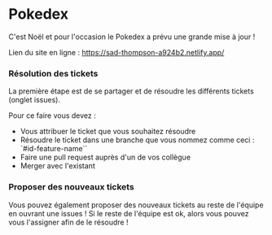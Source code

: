 # Pokedex

C'est Noël et pour l'occasion le Pokedex a prévu une grande mise à jour ! 

Lien du site en ligne : https://sad-thompson-a924b2.netlify.app/

### Résolution des tickets

La première étape est de se partager et de résoudre les différents tickets (onglet issues).

Pour ce faire vous devez :

- Vous attribuer le ticket que vous souhaitez résoudre
- Résoudre le ticket dans une branche que vous nommez comme ceci : `#id-feature-name``
- Faire une pull request auprès d'un de vos collègue
- Merger avec l'existant 


### Proposer des nouveaux tickets

Vous pouvez également proposer des nouveaux tickets au reste de l'équipe en ouvrant une issues !
Si le reste de l'équipe est ok, alors vous pouvez vous l'assigner afin de le résoudre !






